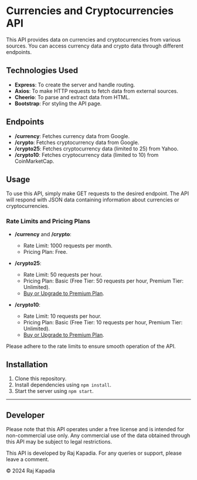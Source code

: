 # Currencies and Cryptocurrencies API

This API provides data on currencies and cryptocurrencies from various sources. You can access currency data and crypto data through different endpoints.

## Technologies Used

- **Express**: To create the server and handle routing.
- **Axios**: To make HTTP requests to fetch data from external sources.
- **Cheerio**: To parse and extract data from HTML.
- **Bootstrap**: For styling the API page.

## Endpoints

- **/currency**: Fetches currency data from Google.
- **/crypto**: Fetches cryptocurrency data from Google.
- **/crypto25**: Fetches cryptocurrency data (limited to 25) from Yahoo.
- **/crypto10**: Fetches cryptocurrency data (limited to 10) from CoinMarketCap.

## Usage

To use this API, simply make GET requests to the desired endpoint. The API will respond with JSON data containing information about currencies or cryptocurrencies.

### Rate Limits and Pricing Plans

- **/currency** and **/crypto**: 
  - Rate Limit: 1000 requests per month.
  - Pricing Plan: Free.

- **/crypto25**:
  - Rate Limit: 50 requests per hour.
  - Pricing Plan: Basic (Free Tier: 50 requests per hour, Premium Tier: Unlimited). 
  - [Buy or Upgrade to Premium Plan](#).

- **/crypto10**:
  - Rate Limit: 10 requests per hour.
  - Pricing Plan: Basic (Free Tier: 10 requests per hour, Premium Tier: Unlimited).
  - [Buy or Upgrade to Premium Plan](#).

Please adhere to the rate limits to ensure smooth operation of the API.

## Installation

1. Clone this repository.
2. Install dependencies using `npm install`.
3. Start the server using `npm start`.

---
## Developer

Please note that this API operates under a free license and is intended for non-commercial use only. Any commercial use of the data obtained through this API may be subject to legal restrictions.

This API is developed by Raj Kapadia. For any queries or support, please leave a comment.

© 2024 Raj Kapadia